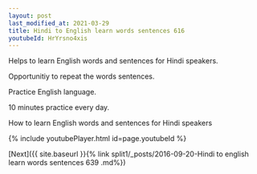 ```yaml
---
layout: post
last_modified_at: 2021-03-29
title: Hindi to English learn words sentences 616 
youtubeId: HrYrsno4xis
---
```

 
 
Helps to learn English words and sentences for Hindi speakers.

Opportunitiy to repeat the words sentences. 

Practice English language. 
 
10 minutes practice every day. 
 
How to learn English words and sentences for Hindi speakers 
 
{% include youtubePlayer.html id=page.youtubeId %}
 
 
[Next]({{ site.baseurl }}{% link  split1/_posts/2016-09-20-Hindi to english learn words sentences 639 .md%})
 
